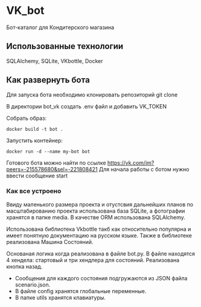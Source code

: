 # VK_bot
Бот-каталог для Кондитерского магазина

## Использованные технологии
SQLAlchemy, SQLite, VKbottle, Docker

## Как развернуть бота
Для запуска бота необходимо клонировать репозиторий git clone 

В директории bot_vk создать .env файл и добавить VK_TOKEN

Собрать образ:
```
docker build -t bot .
```

Запустить контейнер:
```
docker run -d --name my-bot bot
```

Готового бота можно найти по ссылке https://vk.com/im?peers=-215578680&sel=-221808421
Для начала работы с ботом нужно ввести сообщение start

### Как все устроено

Ввиду маленького размера проекта и отустсвия дальнейших планов по масштабированию проекта использована база SQLite, а фотографии хранятся в папке media.
В качестве ORM использована SQLAlchemy.

Использована библиотека Vkbottle такб как относительно популярна и имеет понятную документацию на русском языке. Также в библиотеке реализована Машина Состояний.

Основаная логика когда реализована в файле bot.py. В файле находятся 4 хендела: стартовый и три хендлера для состояний.
Реализована кнопка назад.
- Сообщения для каждого состояния подгружаются из JSON файла scenario.json.
- В файле config хранятся глобальные переменные.
- В папке utils хранятся клавиатуры. 




